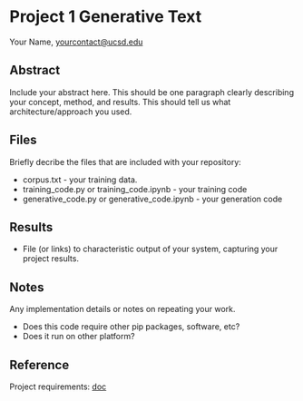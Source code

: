 # Project 1 Generative Text

Your Name, yourcontact@ucsd.edu

## Abstract

Include your abstract here. This should be one paragraph clearly describing your concept, method, and results. This should tell us what architecture/approach you used.

## Files

Briefly decribe the files that are included with your repository:
- corpus.txt - your training data.
- training_code.py or training_code.ipynb - your training code
- generative_code.py or generative_code.ipynb - your generation code

## Results

- File (or links) to characteristic output of your system, capturing your project results. 

## Notes

Any implementation details or notes on repeating your work. 

- Does this code require other pip packages, software, etc?
- Does it run on other platform?

## Reference

Project requirements: [doc](https://docs.google.com/document/d/13ueceIyuUc4ATD7B-SFZK641MycFZ57eZ9n1lQ3Y1CM/edit?usp=sharing)
